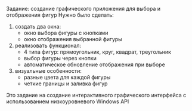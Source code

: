 Задание: создание графического приложения для выбора и отображения фигур
Нужно было сделать:
1. создать два окна:
   - окно выбора фигуры с кнопками
   - окно отображения выбранной фигуры
2. реализовать функционал:
   - 4 типа фигур: прямоугольник, круг, квадрат, треугольник
   - выбор фигуры через кнопки
   - автоматическое обновление отображения при выборе
3. визуальные особенности:
   - разные цвета для каждой фигуры
   - четкие границы и заливка фигур

Это задание на создание интерактивного графического интерфейса с использованием низкоуровневого Windows API
